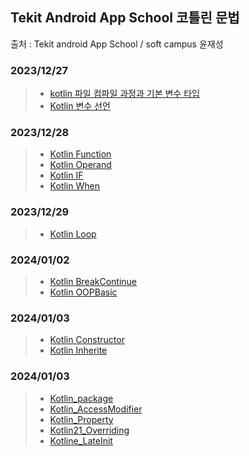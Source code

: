 ## Tekit Android App School 코틀린 문법
출처 : Tekit android App School / soft campus 윤재성
### 2023/12/27
> + [kotlin 파일 컴파일 과정과 기본 변수 타입](https://github.com/chanho0908/tekit_android_app_school/blob/master/app/src/main/java/com/myproject/tekit_kotlin_study/Week1/Kotlin05_Literal/main.kt)
> + [Kotlin 변수 선언](https://github.com/chanho0908/tekit_android_app_school/blob/master/app/src/main/java/com/myproject/tekit_kotlin_study/Week1/Kotlin07_Variable/main.kt)
### 2023/12/28
> + [Kotlin Function](https://github.com/chanho0908/tekit_android_app_school/blob/master/app/src/main/java/com/myproject/tekit_kotlin_study/Week1/Kotlin08_Function/main.kt)
> + [Kotlin Operand](https://github.com/chanho0908/tekit_android_app_school/blob/master/app/src/main/java/com/myproject/tekit_kotlin_study/Week1/Kotlin09_operand/main.kt)
> + [Kotlin IF](https://github.com/chanho0908/tekit_android_app_school/blob/master/app/src/main/java/com/myproject/tekit_kotlin_study/Week1/Kotlin10_IF/main.kt)
> + [Kotlin When](https://github.com/chanho0908/tekit_android_app_school/blob/master/app/src/main/java/com/myproject/tekit_kotlin_study/Week1/Kotlin11_When/main.kt)
### 2023/12/29
> + [Kotlin Loop](https://github.com/chanho0908/tekit_android_app_school/blob/master/app/src/main/java/com/myproject/tekit_kotlin_study/Week1/Kotlin12_Loop/main.kt)
### 2024/01/02
> + [Kotlin BreakContinue](https://github.com/chanho0908/tekit_android_app_school/blob/master/app/src/main/java/com/myproject/tekit_kotlin_study/Week1/Kotlin13_BreakContinue/main.kt)
> + [Kotlin OOPBasic](https://github.com/chanho0908/tekit_android_app_school/blob/master/app/src/main/java/com/myproject/tekit_kotlin_study/Week1/Kotlin14_OOPBasic/main.kt)
### 2024/01/03
> + [Kotlin Constructor](https://github.com/chanho0908/tekit_android_app_school/blob/master/app/src/main/java/com/myproject/tekit_kotlin_study/Week1/Kotlin15_Contructor/main.kt)
> + [Kotlin Inherite](https://github.com/chanho0908/tekit_android_app_school/blob/master/app/src/main/java/com/myproject/tekit_kotlin_study/Week1/Kotlin_16_inherite/main.kt)
### 2024/01/03
> + [Kotlin_package](https://github.com/chanho0908/tekit_android_app_school/blob/master/app/src/main/java/com/myproject/tekit_kotlin_study/kotlin/Kotlin17_package/kr/co/lion/main.kt)
> + [Kotlin_AccessModifier](https://github.com/chanho0908/tekit_android_app_school/blob/master/app/src/main/java/com/myproject/tekit_kotlin_study/kotlin/Kotlin18_AccessModifier/main.kt)
> + [Kotlin_Property](https://github.com/chanho0908/tekit_android_app_school/blob/master/app/src/main/java/com/myproject/tekit_kotlin_study/kotlin/Kotlin19_Property/main.kt)
> + [Kotlin21_Overriding](https://github.com/chanho0908/tekit_android_app_school/blob/master/app/src/main/java/com/myproject/tekit_kotlin_study/kotlin/Kotlin21_Overriding/main.kt)
> + [Kotline_LateInit](https://github.com/chanho0908/tekit_android_app_school/blob/master/app/src/main/java/com/myproject/tekit_kotlin_study/kotlin/Kotline20_LateInit/main.kt)
